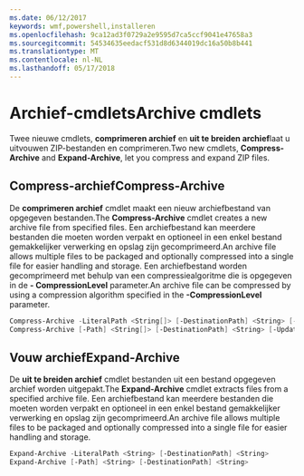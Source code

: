 ```yaml
---
ms.date: 06/12/2017
keywords: wmf,powershell,installeren
ms.openlocfilehash: 9ca12ad3f0729a2e9595d7ca5ccf9041e47658a3
ms.sourcegitcommit: 54534635eedacf531d8d6344019dc16a50b8b441
ms.translationtype: MT
ms.contentlocale: nl-NL
ms.lasthandoff: 05/17/2018
---
```

# <a name="archive-cmdlets"></a><span data-ttu-id="22ee7-102">Archief-cmdlets</span><span class="sxs-lookup"><span data-stu-id="22ee7-102">Archive cmdlets</span></span>

<span data-ttu-id="22ee7-103">Twee nieuwe cmdlets, **comprimeren archief** en **uit te breiden archief**laat u uitvouwen ZIP-bestanden en comprimeren.</span><span class="sxs-lookup"><span data-stu-id="22ee7-103">Two new cmdlets, **Compress-Archive** and **Expand-Archive**, let you compress and expand ZIP files.</span></span>

## <a name="compress-archive"></a><span data-ttu-id="22ee7-104">Compress-archief</span><span class="sxs-lookup"><span data-stu-id="22ee7-104">Compress-Archive</span></span>
<span data-ttu-id="22ee7-105">De **comprimeren archief** cmdlet maakt een nieuw archiefbestand van opgegeven bestanden.</span><span class="sxs-lookup"><span data-stu-id="22ee7-105">The **Compress-Archive** cmdlet creates a new archive file from specified files.</span></span> <span data-ttu-id="22ee7-106">Een archiefbestand kan meerdere bestanden die moeten worden verpakt en optioneel in een enkel bestand gemakkelijker verwerking en opslag zijn gecomprimeerd.</span><span class="sxs-lookup"><span data-stu-id="22ee7-106">An archive file allows multiple files to be packaged and optionally compressed into a single file for easier handling and storage.</span></span> <span data-ttu-id="22ee7-107">Een archiefbestand worden gecomprimeerd met behulp van een compressiealgoritme die is opgegeven in de **- CompressionLevel** parameter.</span><span class="sxs-lookup"><span data-stu-id="22ee7-107">An archive file can be compressed by using a compression algorithm specified in the **-CompressionLevel** parameter.</span></span>
```powershell
Compress-Archive -LiteralPath <String[]> [-DestinationPath] <String> [-Update] [-CompressionLevel <Microsoft.PowerShell.Commands.CompressionLevel>]
Compress-Archive [-Path] <String[]> [-DestinationPath] <String> [-Update] [-CompressionLevel <Microsoft.PowerShell.Commands.CompressionLevel>]
```

## <a name="expand-archive"></a><span data-ttu-id="22ee7-108">Vouw archief</span><span class="sxs-lookup"><span data-stu-id="22ee7-108">Expand-Archive</span></span>
<span data-ttu-id="22ee7-109">De **uit te breiden archief** cmdlet bestanden uit een bestand opgegeven archief worden uitgepakt.</span><span class="sxs-lookup"><span data-stu-id="22ee7-109">The **Expand-Archive** cmdlet extracts files from a specified archive file.</span></span> <span data-ttu-id="22ee7-110">Een archiefbestand kan meerdere bestanden die moeten worden verpakt en optioneel in een enkel bestand gemakkelijker verwerking en opslag zijn gecomprimeerd.</span><span class="sxs-lookup"><span data-stu-id="22ee7-110">An archive file allows multiple files to be packaged and optionally compressed into a single file for easier handling and storage.</span></span>
```powershell
Expand-Archive -LiteralPath <String> [-DestinationPath] <String>
Expand-Archive [-Path] <String> [-DestinationPath] <String>
```
